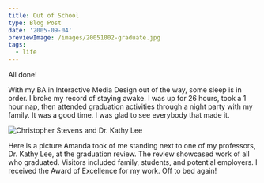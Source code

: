```yaml
---
title: Out of School
type: Blog Post
date: '2005-09-04'
previewImage: /images/20051002-graduate.jpg
tags:
  - life
---
```

All done!

With my BA in Interactive Media Design out of the way, some sleep is in order. I broke my record of staying awake. I was up for 26 hours, took a 1 hour nap, then attended graduation activities through a night party with my family. It was a good time. I was glad to see everybody that made it.

![Christopher Stevens and Dr. Kathy Lee](/images/20051002-graduate.jpg)

Here is a picture Amanda took of me standing next to one of my professors, Dr. Kathy Lee, at the graduation review. The review showcased work of all who graduated. Visitors included family, students, and potential employers. I received the Award of Excellence for my work. Off to bed again!
